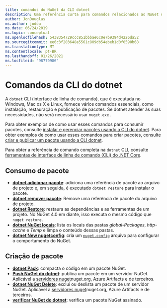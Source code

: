 ```yaml
---
title: comandos do NuGet da CLI dotnet
description: Uma referência curta para comandos relacionados ao NuGet usando a interface de linha de comando dotnet.
author: JonDouglas
ms.author: jodou
ms.date: 06/24/2019
ms.topic: conceptual
ms.openlocfilehash: 5438354729ccc851bbbae6c0e7b9394d4226da52
ms.sourcegitcommit: ee6c3f203648a5561c809db54ebeb1d0f0598b68
ms.translationtype: MT
ms.contentlocale: pt-BR
ms.lasthandoff: 01/26/2021
ms.locfileid: "98779986"
---
```

# <a name="dotnet-cli-commands"></a>Comandos da CLI do dotnet

A `dotnet` CLI (interface de linha de comando), que é executada no Windows, Mac os X e Linux, fornece vários comandos essenciais, como instalação, restauração e publicação de pacotes. Se dotnet atender às suas necessidades, não será necessário usar `nuget.exe` .

Para obter exemplos de como usar esses comandos para consumir pacotes, consulte [instalar e gerenciar pacotes usando a CLI do dotnet](../consume-packages/install-use-packages-dotnet-cli.md). Para obter exemplos de como usar esses comandos para criar pacotes, consulte [criar e publicar um pacote usando a CLI dotnet](../quickstart/create-and-publish-a-package-using-the-dotnet-cli.md).

Para obter a referência de comando completa na `dotnet` CLI, consulte [ferramentas de interface de linha de comando (CLI) do .NET Core](/dotnet/core/tools/?tabs=netcore2x).

## <a name="package-consumption"></a>Consumo de pacote

- [**dotnet adicionar pacote**](/dotnet/core/tools/dotnet-add-package): adiciona uma referência de pacote ao arquivo de projeto e, em seguida, é executado `dotnet restore` para instalar o pacote.
- [**dotnet remover pacote**](/dotnet/core/tools/dotnet-remove-package): Remove uma referência de pacote do arquivo de projeto.
- [**dotnet Restore**](/dotnet/core/tools/dotnet-restore?tabs=netcore2x): restaura as dependências e as ferramentas de um projeto. No NuGet 4.0 em diante, isso executa o mesmo código que `nuget restore`.
- [**dotnet NuGet locais**](/dotnet/core/tools/dotnet-nuget-locals): lista os locais das pastas *global-Packages*, *http-cache* e *Temp* e limpa o conteúdo dessas pastas.
- [**dotnet New nugetconfig**](/dotnet/core/tools/dotnet-new): cria um [`nuget.config`](../reference/nuget-config-file.md) arquivo para configurar o comportamento do NuGet.

## <a name="package-creation"></a>Criação de pacote

- [**dotnet Pack**](/dotnet/core/tools/dotnet-pack?tabs=netcore2x): compacta o código em um pacote NuGet.
- [**Push NuGet do dotnet**](/dotnet/core/tools/dotnet-nuget-push): publica um pacote em um servidor NuGet. Aplicável a [servidores nuget](../hosting-packages/overview.md)nuget.org, Azure Artifacts e de terceiros.
- [**dotnet NuGet Delete**](/dotnet/core/tools/dotnet-nuget-delete): exclui ou deslista um pacote de um servidor NuGet. Aplicável a [servidores nuget](../hosting-packages/overview.md)nuget.org, Azure Artifacts e de terceiros.
- [**verificar NuGet do dotnet**](/dotnet/core/tools/dotnet-nuget-verify): verifica um pacote NuGet assinado.
